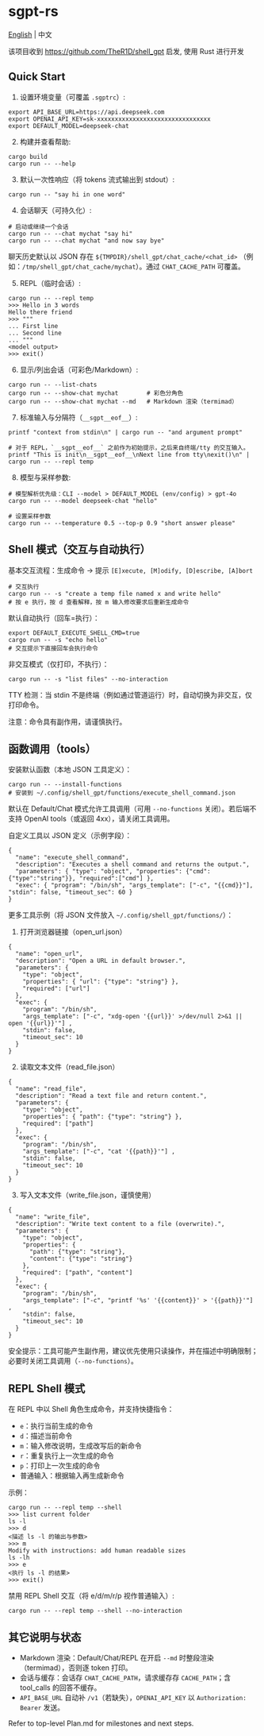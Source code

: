 # sgpt-rs

[English](README.md) | 中文

该项目收到 https://github.com/TheR1D/shell_gpt 启发, 使用 Rust 进行开发

## Quick Start

1) 设置环境变量（可覆盖 `.sgptrc`）:

```
export API_BASE_URL=https://api.deepseek.com
export OPENAI_API_KEY=sk-xxxxxxxxxxxxxxxxxxxxxxxxxxxxxxxx
export DEFAULT_MODEL=deepseek-chat
```

2) 构建并查看帮助:

```
cargo build
cargo run -- --help
```

3) 默认一次性响应（将 tokens 流式输出到 stdout）:

```
cargo run -- "say hi in one word"
```

4) 会话聊天（可持久化）:

```
# 启动或继续一个会话
cargo run -- --chat mychat "say hi"
cargo run -- --chat mychat "and now say bye"
```

聊天历史默认以 JSON 存在 `${TMPDIR}/shell_gpt/chat_cache/<chat_id>`
（例如：`/tmp/shell_gpt/chat_cache/mychat`）。通过 `CHAT_CACHE_PATH` 可覆盖。

5) REPL（临时会话）:

```
cargo run -- --repl temp
>>> Hello in 3 words
Hello there friend
>>> """
... First line
... Second line
... """
<model output>
>>> exit()
```

6) 显示/列出会话（可彩色/Markdown）:

```
cargo run -- --list-chats
cargo run -- --show-chat mychat        # 彩色分角色
cargo run -- --show-chat mychat --md   # Markdown 渲染（termimad）
```

7) 标准输入与分隔符（`__sgpt__eof__`）:

```
printf "context from stdin\n" | cargo run -- "and argument prompt"

# 对于 REPL，`__sgpt__eof__` 之前作为初始提示，之后来自终端/tty 的交互输入。
printf "This is init\n__sgpt__eof__\nNext line from tty\nexit()\n" | cargo run -- --repl temp
```

8) 模型与采样参数:

```
# 模型解析优先级：CLI --model > DEFAULT_MODEL (env/config) > gpt-4o
cargo run -- --model deepseek-chat "hello"

# 设置采样参数
cargo run -- --temperature 0.5 --top-p 0.9 "short answer please"
```

## Shell 模式（交互与自动执行）

基本交互流程：生成命令 → 提示 `[E]xecute, [M]odify, [D]escribe, [A]bort`

```
# 交互执行
cargo run -- -s "create a temp file named x and write hello"
# 按 e 执行，按 d 查看解释，按 m 输入修改要求后重新生成命令
```

默认自动执行（回车=执行）：

```
export DEFAULT_EXECUTE_SHELL_CMD=true
cargo run -- -s "echo hello"
# 交互提示下直接回车会执行命令
```

非交互模式（仅打印，不执行）：

```
cargo run -- -s "list files" --no-interaction
```

TTY 检测：当 stdin 不是终端（例如通过管道运行）时，自动切换为非交互，仅打印命令。

注意：命令具有副作用，请谨慎执行。

## 函数调用（tools）

安装默认函数（本地 JSON 工具定义）：

```
cargo run -- --install-functions
# 安装到 ~/.config/shell_gpt/functions/execute_shell_command.json
```

默认在 Default/Chat 模式允许工具调用（可用 `--no-functions` 关闭）。若后端不支持 OpenAI tools（或返回 4xx），请关闭工具调用。

自定义工具以 JSON 定义（示例字段）：

```
{
  "name": "execute_shell_command",
  "description": "Executes a shell command and returns the output.",
  "parameters": { "type": "object", "properties": {"cmd": {"type":"string"}}, "required":["cmd"] },
  "exec": { "program": "/bin/sh", "args_template": ["-c", "{{cmd}}"], "stdin": false, "timeout_sec": 60 }
}
```

更多工具示例（将 JSON 文件放入 `~/.config/shell_gpt/functions/`）：

1) 打开浏览器链接（open_url.json）

```
{
  "name": "open_url",
  "description": "Open a URL in default browser.",
  "parameters": {
    "type": "object",
    "properties": { "url": {"type": "string"} },
    "required": ["url"]
  },
  "exec": {
    "program": "/bin/sh",
    "args_template": ["-c", "xdg-open '{{url}}' >/dev/null 2>&1 || open '{{url}}'"] ,
    "stdin": false,
    "timeout_sec": 10
  }
}
```

2) 读取文本文件（read_file.json）

```
{
  "name": "read_file",
  "description": "Read a text file and return content.",
  "parameters": {
    "type": "object",
    "properties": { "path": {"type": "string"} },
    "required": ["path"]
  },
  "exec": {
    "program": "/bin/sh",
    "args_template": ["-c", "cat '{{path}}'"] ,
    "stdin": false,
    "timeout_sec": 10
  }
}
```

3) 写入文本文件（write_file.json，谨慎使用）

```
{
  "name": "write_file",
  "description": "Write text content to a file (overwrite).",
  "parameters": {
    "type": "object",
    "properties": {
      "path": {"type": "string"},
      "content": {"type": "string"}
    },
    "required": ["path", "content"]
  },
  "exec": {
    "program": "/bin/sh",
    "args_template": ["-c", "printf '%s' '{{content}}' > '{{path}}'"] ,
    "stdin": false,
    "timeout_sec": 10
  }
}
```

安全提示：工具可能产生副作用，建议优先使用只读操作，并在描述中明确限制；必要时关闭工具调用（`--no-functions`）。

## REPL Shell 模式

在 REPL 中以 Shell 角色生成命令，并支持快捷指令：

- `e`：执行当前生成的命令
- `d`：描述当前命令
- `m`：输入修改说明，生成改写后的新命令
- `r`：重复执行上一次生成的命令
- `p`：打印上一次生成的命令
- 普通输入：根据输入再生成新命令

示例：

```
cargo run -- --repl temp --shell
>>> list current folder
ls -l
>>> d
<描述 ls -l 的输出与参数>
>>> m
Modify with instructions: add human readable sizes
ls -lh
>>> e
<执行 ls -l 的结果>
>>> exit()
```

禁用 REPL Shell 交互（将 e/d/m/r/p 视作普通输入）:

```
cargo run -- --repl temp --shell --no-interaction
```

## 其它说明与状态

- Markdown 渲染：Default/Chat/REPL 在开启 `--md` 时整段渲染（termimad），否则逐 token 打印。
- 会话与缓存：会话存 `CHAT_CACHE_PATH`，请求缓存存 `CACHE_PATH`；含 tool_calls 的回答不缓存。
- `API_BASE_URL` 自动补 `/v1`（若缺失），`OPENAI_API_KEY` 以 `Authorization: Bearer` 发送。

Refer to top-level Plan.md for milestones and next steps.
